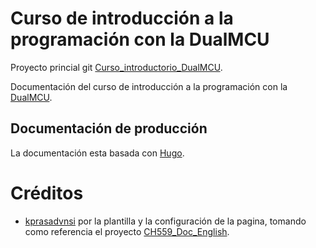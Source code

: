 # Curso de introducción a la programación con la DualMCU

Proyecto princial git 
[Curso_introductorio_DualMCU](https://cesarbautista10.github.io/introduccion_a_la_DualMCU/).

Documentación del curso de introducción a la programación con la [DualMCU](https://github.com/UNIT-Electronics/DualMCU).



## Documentación de producción

La documentación esta basada con [Hugo](https://gohugo.io/).

# Créditos


+ [kprasadvnsi](https://github.com/kprasadvnsi) por la plantilla y la configuración de la pagina, tomando como referencia el proyecto [CH559_Doc_English](https://github.com/kprasadvnsi/CH559_Doc_English). 